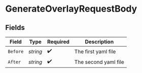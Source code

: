 # GenerateOverlayRequestBody


## Fields

| Field                | Type                 | Required             | Description          |
| -------------------- | -------------------- | -------------------- | -------------------- |
| `Before`             | *string*             | :heavy_check_mark:   | The first yaml file  |
| `After`              | *string*             | :heavy_check_mark:   | The second yaml file |